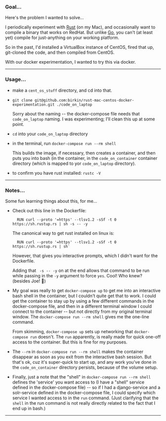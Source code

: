 ### Goal...

Here's the problem I wanted to solve... 

I periodically experiment with [Rust](https://www.rust-lang.org) (on my Mac), and occasionally want to compile a binary that works on RedHat. But unlike [Go](https://go.dev), you can't (at least yet) compile for just-anything on your working platform.

So in the past, I'd installed a VirtualBox instance of CentOS, fired that up, git-cloned the code, and then compiled from CentOS.

With our docker experimentation, I wanted to try this via docker.

---

### Usage...

- make a `cent_os_stuff` directory, and cd into that.

- `git clone git@github.com:birkin/rust-mac-centos-docker-experimentation.git ./code_on_laptop`

    Sorry about the naming -- the docker-compose file needs that `code_on_laptop` naming. I was experimenting; I'll clean this up at some point.

- `cd` into your `code_on_laptop` directory

- in the terminal, run `docker-compose run --rm shell`

    This builds the image, if necessary, then creates a container, and then puts you into bash (in the container, in the `code_on_container` container directory (which is mapped to yor `code_on_laptop` directory).

- to confirm you have rust installed: `rustc -V`

---

### Notes...

Some fun learning things about this, for me...

- Check out this line in the Dockerfile:

        RUN curl --proto '=https' --tlsv1.2 -sSf -t 0 https://sh.rustup.rs | sh -s -- -y

    The canonical way to get rust installed on linux is: 

        RUN curl --proto '=https' --tlsv1.2 -sSf -t 0 https://sh.rustup.rs | sh` 

    However, that gives you interactive prompts, which I didn't want for the Dockerfile.

    Adding that ` -s -- -y` on at the end allows that command to be run while passing in the `-y` argument to force `yes`. Cool! Who knew? (besides Joe! 🙂)

- My goal was really to get `docker-compose up` to get me into an interactive bash shell in the container, but I couldn't quite get that to work. I could get the container to stay up by using a few different commands in the docker-compose file, and then in a different terminal window I could connect to the container -- but not directly from my original terminal window. The `docker-compose run --rm shell` gives me the one-line command.

    From skimming, `docker-compose up` sets up networking that `docker-compose run` doesn't. The `run` apparently, is really made for quick one-off access to the container. But this is fine for my purposes. 

- The `--rm` in `docker-compose run --rm shell` makes the container disappear as soon as you exit from the interactive bash session. But that's ok, cuz it's super-quick to start up, and any work you've done in the `code_on_container` directory persists, because of the volume setup.

- Finally, just a note that the "shell" in `docker-compose run --rm shell` defines the 'service' you want access to (I have a "shell" service defined in the docker-compose file) -- so if I had a django-service and a solr-service defined in the docker-compose file, I could specify which service I wanted access to in the `run` command. (Just clarifying that the `shell` in the run command is not really directly related to the fact that I end up in bash.)

---